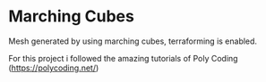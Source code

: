 # Marching Cubes
 
 Mesh generated by using marching cubes, terraforming is enabled.
 
 For this project i followed the amazing tutorials of Poly Coding (https://polycoding.net/)
